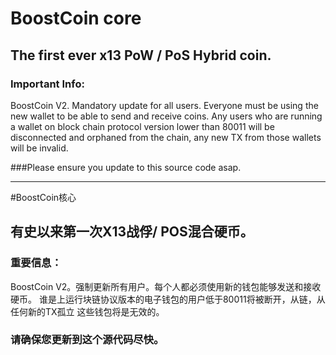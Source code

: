 # BoostCoin core

## The first ever x13 PoW / PoS Hybrid coin.


### Important Info:

BoostCoin V2. Mandatory update for all users. Everyone must be using the new wallet to be able to send and receive coins.
Any users who are running a wallet on block chain protocol version lower than 80011 will be disconnected and orphaned from the chain, any new TX from
those wallets will be invalid.

###Please ensure you update to this source code asap.

--------------------------------
#BoostCoin核心

## 有史以来第一次X13战俘/ POS混合硬币。


### 重要信息：

BoostCoin V2。强制更新所有用户。每个人都必须使用新的钱包能够发送和接收硬币。
谁是上运行块链协议版本的电子钱包的用户低于80011将被断开，从链，从任何新的TX孤立
这些钱包将是无效的。

### 请确保您更新到这个源代码尽快。
